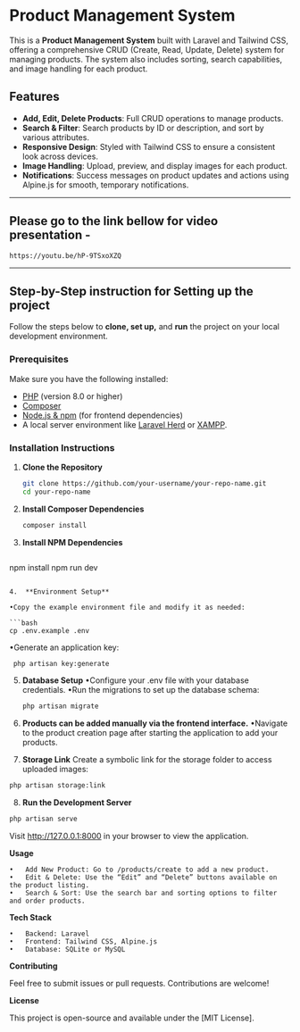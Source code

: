 # Product Management System

This is a **Product Management System** built with Laravel and Tailwind CSS, offering a comprehensive CRUD (Create, Read, Update, 
Delete) system for managing products. The system also includes sorting, search capabilities, and image handling for each product.

## Features

- **Add, Edit, Delete Products**: Full CRUD operations to manage products.
- **Search & Filter**: Search products by ID or description, and sort by various attributes.
- **Responsive Design**: Styled with Tailwind CSS to ensure a consistent look across devices.
- **Image Handling**: Upload, preview, and display images for each product.
- **Notifications**: Success messages on product updates and actions using Alpine.js for smooth, temporary notifications.

---
## Please go to the link bellow for video presentation -
    https://youtu.be/hP-9TSxoXZQ

---
## Step-by-Step instruction for Setting up the project

Follow the steps below to **clone, set up,** and **run** the project on your local development environment.

### Prerequisites

Make sure you have the following installed:

- [PHP](https://www.php.net/downloads) (version 8.0 or higher)
- [Composer](https://getcomposer.org/download/)
- [Node.js & npm](https://nodejs.org/en/download/) (for frontend dependencies)
- A local server environment like [Laravel Herd](https://herd.laravel.com/) or [XAMPP](https://www.apachefriends.org/).

### Installation Instructions

1. **Clone the Repository**

   ```bash
   git clone https://github.com/your-username/your-repo-name.git
   cd your-repo-name
    ```
   
2. **Install Composer Dependencies**
    
    ```bash
   composer install
    ```
3.	**Install NPM Dependencies**
    
    ```bash
   npm install
   npm run dev
   ```

4.	**Environment Setup**

•Copy the example environment file and modify it as needed:

  ```bash
   cp .env.example .env
   ```
•Generate an application key:
   
   ```bash
    php artisan key:generate
   ```

5. **Database Setup**
•Configure your .env file with your database credentials. 
•Run the migrations to set up the database schema:

   ```bash
   php artisan migrate
   ```

6.	**Products can be added manually via the frontend interface.**
•Navigate to the product creation page after starting the application to add your products.

7.	**Storage Link**
Create a symbolic link for the storage folder to access uploaded images:

   ```bash
   php artisan storage:link
   ```

8.	**Run the Development Server**

   ```bash
   php artisan serve
   ```
Visit http://127.0.0.1:8000 in your browser to view the application.

**Usage**

	•	Add New Product: Go to /products/create to add a new product.
	•	Edit & Delete: Use the “Edit” and “Delete” buttons available on the product listing.
	•	Search & Sort: Use the search bar and sorting options to filter and order products.

**Tech Stack**

	•	Backend: Laravel
	•	Frontend: Tailwind CSS, Alpine.js
	•	Database: SQLite or MySQL

**Contributing**

Feel free to submit issues or pull requests. Contributions are welcome!

**License**

This project is open-source and available under the [MIT License].
